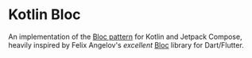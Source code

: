 # Kotlin Bloc

An implementation of the [Bloc pattern](https://www.didierboelens.com/2018/08/reactive-programming---streams---bloc) for Kotlin and Jetpack Compose, heavily inspired by Felix Angelov's *excellent* [Bloc](https://bloclibrary.dev/) library for Dart/Flutter.